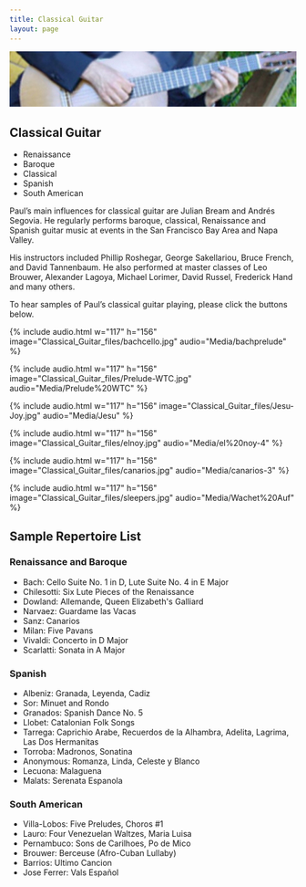 ```yaml
---
title: Classical Guitar
layout: page
---
```


![](Classical_Guitar_files/header.jpg)

## Classical Guitar

- Renaissance
- Baroque
- Classical
- Spanish
- South American

Paul’s main influences for classical guitar are Julian Bream and Andrés Segovia. He regularly performs baroque, classical, Renaissance and Spanish guitar music at events in the San Francisco Bay Area and Napa Valley.

His instructors included Phillip Roshegar, George Sakellariou, Bruce French, and David Tannenbaum. He also performed at master classes of Leo Brouwer, Alexander Lagoya, Michael Lorimer, David Russel, Frederick Hand and many others.

To hear samples of Paul’s classical guitar playing, please click the buttons below.

<div>
{% include audio.html w="117" h="156" image="Classical_Guitar_files/bachcello.jpg" audio="Media/bachprelude" %}

{% include audio.html w="117" h="156" image="Classical_Guitar_files/Prelude-WTC.jpg" audio="Media/Prelude%20WTC" %}

{% include audio.html w="117" h="156" image="Classical_Guitar_files/Jesu-Joy.jpg" audio="Media/Jesu" %}
</div>

<div>
{% include audio.html w="117" h="156" image="Classical_Guitar_files/elnoy.jpg" audio="Media/el%20noy-4" %}

{% include audio.html w="117" h="156" image="Classical_Guitar_files/canarios.jpg" audio="Media/canarios-3" %}

{% include audio.html w="117" h="156" image="Classical_Guitar_files/sleepers.jpg" audio="Media/Wachet%20Auf" %}
</div>

## Sample Repertoire List

### Renaissance and Baroque

- Bach: Cello Suite No. 1 in D, Lute Suite No. 4 in E Major
- Chilesotti: Six Lute Pieces of the Renaissance
- Dowland: Allemande, Queen Elizabeth's Galliard
- Narvaez: Guardame las Vacas
- Sanz: Canarios
- Milan: Five Pavans
- Vivaldi: Concerto in D Major
- Scarlatti: Sonata in A Major

### Spanish

- Albeniz: Granada, Leyenda, Cadiz
- Sor: Minuet and Rondo
- Granados: Spanish Dance No. 5
- Llobet: Catalonian Folk Songs
- Tarrega: Caprichio Arabe, Recuerdos de la Alhambra, Adelita, Lagrima, Las Dos Hermanitas
- Torroba: Madronos, Sonatina
- Anonymous: Romanza, Linda, Celeste y Blanco
- Lecuona: Malaguena
- Malats: Serenata Espanola

### South American

- Villa-Lobos: Five Preludes, Choros #1
- Lauro: Four Venezuelan Waltzes, Maria Luisa
- Pernambuco: Sons de Carilhoes, Po de Mico
- Brouwer: Berceuse (Afro-Cuban Lullaby)
- Barrios: Ultimo Cancion
- Jose Ferrer: Vals Español
